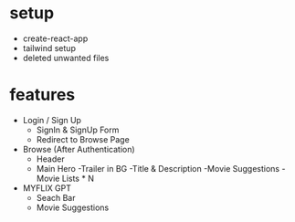 # setup
- create-react-app
- tailwind setup
- deleted unwanted files

# features
- Login / Sign Up
    - SignIn & SignUp Form
    - Redirect to Browse Page
- Browse (After Authentication)
    - Header
    - Main Hero 
        -Trailer in BG
        -Title & Description
        -Movie Suggestions
            -Movie Lists * N 
- MYFLIX GPT
    - Seach Bar
    - Movie Suggestions

